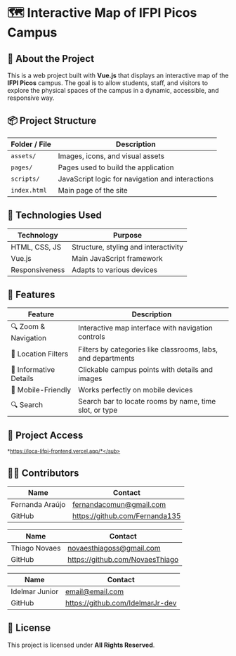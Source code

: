 # 🗺️ Interactive Map of IFPI Picos Campus

## 🎯 About the Project

This is a web project built with **Vue.js** that displays an interactive map of the **IFPI Picos** campus. The goal is to allow students, staff, and visitors to explore the physical spaces of the campus in a dynamic, accessible, and responsive way.

## 📦 Project Structure

| Folder / File      | Description                                       |
|---------------------|--------------------------------------------------|
| `assets/`           | Images, icons, and visual assets                 |
| `pages/`            | Pages used to build the application              |
| `scripts/`          | JavaScript logic for navigation and interactions |
| `index.html`        | Main page of the site                            |

## 🔧 Technologies Used

| Technology       | Purpose                           |
|------------------|-----------------------------------|
| HTML, CSS, JS    | Structure, styling and interactivity |
| Vue.js           | Main JavaScript framework         |
| Responsiveness   | Adapts to various devices         |

## 🧭 Features

| Feature               | Description                                                                |
|-----------------------|-----------------------------------------------------------------------------|
| 🔍 Zoom & Navigation   | Interactive map interface with navigation controls                         |
| 🎯 Location Filters    | Filters by categories like classrooms, labs, and departments                |
| 🧾 Informative Details | Clickable campus points with details and images                            |
| 📱 Mobile-Friendly     | Works perfectly on mobile devices                                           |
| 🔍 Search              | Search bar to locate rooms by name, time slot, or type                      |

## 🚀 Project Access  
<sub>*https://loca-lifpi-frontend.vercel.app/*</sub>

## 🧑‍💻 Contributors

| Name             | Contact                         |
|------------------|----------------------------------|
| Fernanda Araújo  | fernandacomun@gmail.com          |
| GitHub           | https://github.com/Fernanda135   |

| Name             | Contact                         |
|------------------|----------------------------------|
| Thiago Novaes    | novaesthiagoss@gmail.com         |
| GitHub           | https://github.com/NovaesThiago  |

| Name             | Contact                         |
|------------------|----------------------------------|
| Idelmar Junior   | email@email.com                  |
| GitHub           | https://github.com/IdelmarJr-dev |

## 📜 License

This project is licensed under **All Rights Reserved**.
